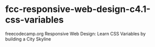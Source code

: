 # fcc-responsive-web-design-c4.1-css-variables
freecodecamp.org Responsive Web Design: Learn CSS Variables by building a City Skyline
